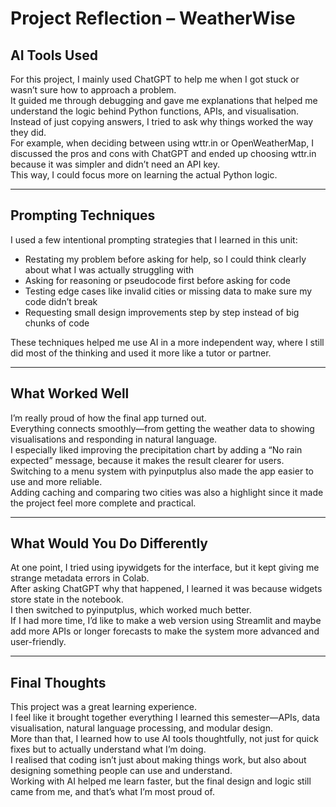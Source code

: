 # Project Reflection – WeatherWise

## AI Tools Used  
For this project, I mainly used ChatGPT to help me when I got stuck or wasn’t sure how to approach a problem.  
It guided me through debugging and gave me explanations that helped me understand the logic behind Python functions, APIs, and visualisation.  
Instead of just copying answers, I tried to ask why things worked the way they did.  
For example, when deciding between using wttr.in or OpenWeatherMap, I discussed the pros and cons with ChatGPT and ended up choosing wttr.in because it was simpler and didn’t need an API key.  
This way, I could focus more on learning the actual Python logic.

---

## Prompting Techniques  
I used a few intentional prompting strategies that I learned in this unit:  
- Restating my problem before asking for help, so I could think clearly about what I was actually struggling with  
- Asking for reasoning or pseudocode first before asking for code  
- Testing edge cases like invalid cities or missing data to make sure my code didn’t break  
- Requesting small design improvements step by step instead of big chunks of code  

These techniques helped me use AI in a more independent way, where I still did most of the thinking and used it more like a tutor or partner.

---

## What Worked Well  
I’m really proud of how the final app turned out.  
Everything connects smoothly—from getting the weather data to showing visualisations and responding in natural language.  
I especially liked improving the precipitation chart by adding a “No rain expected” message, because it makes the result clearer for users.  
Switching to a menu system with pyinputplus also made the app easier to use and more reliable.  
Adding caching and comparing two cities was also a highlight since it made the project feel more complete and practical.

---

## What Would You Do Differently  
At one point, I tried using ipywidgets for the interface, but it kept giving me strange metadata errors in Colab.  
After asking ChatGPT why that happened, I learned it was because widgets store state in the notebook.  
I then switched to pyinputplus, which worked much better.  
If I had more time, I’d like to make a web version using Streamlit and maybe add more APIs or longer forecasts to make the system more advanced and user-friendly.

---

## Final Thoughts  
This project was a great learning experience.  
I feel like it brought together everything I learned this semester—APIs, data visualisation, natural language processing, and modular design.  
More than that, I learned how to use AI tools thoughtfully, not just for quick fixes but to actually understand what I’m doing.  
I realised that coding isn’t just about making things work, but also about designing something people can use and understand.  
Working with AI helped me learn faster, but the final design and logic still came from me, and that’s what I’m most proud of.


